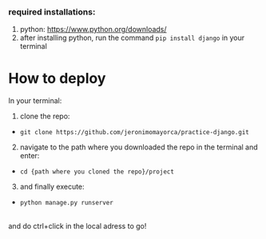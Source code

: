 ### required installations:
1. python: https://www.python.org/downloads/
2. after installing python, run the command ```pip install django``` in your terminal
 
 # How to deploy 

In your terminal:
 
   1. clone the repo: 
   
   - ```git clone https://github.com/jeronimomayorca/practice-django.git```
   
   
   2. navigate to the path where you downloaded the repo in the terminal and enter:
   
   - ```cd {path where you cloned the repo}/project```


   3. and finally execute:
   
   - ```python manage.py runserver```

<br>  
  and do ctrl+click in the local adress to go!

 


   
 
